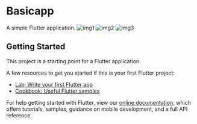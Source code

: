 #   Basicapp

A simple Flutter application.
![img1](https://user-images.githubusercontent.com/47449986/116877121-25abdc00-ac3b-11eb-8d24-832eecef708e.jpeg)
![img2](https://user-images.githubusercontent.com/47449986/116877716-eb8f0a00-ac3b-11eb-8fec-16e4c2a48d5e.jpeg)
![img3](https://user-images.githubusercontent.com/47449986/116877727-ee89fa80-ac3b-11eb-8019-6cc1e459a4ef.jpeg)

## Getting Started

This project is a starting point for a Flutter application.

A few resources to get you started if this is your first Flutter project:

- [Lab: Write your first Flutter app](https://flutter.dev/docs/get-started/codelab)
- [Cookbook: Useful Flutter samples](https://flutter.dev/docs/cookbook) 

For help getting started with Flutter, view our
[online documentation](https://flutter.dev/docs), which offers tutorials,
samples, guidance on mobile development, and a full API reference.
